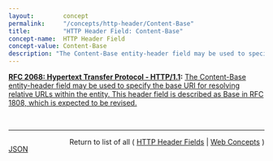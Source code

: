 ```yaml
---
layout:        concept
permalink:     "/concepts/http-header/Content-Base"
title:         "HTTP Header Field: Content-Base"
concept-name:  HTTP Header Field
concept-value: Content-Base
description: "The Content-Base entity-header field may be used to specify the base URI for resolving relative URLs within the entity. This header field is described as Base in RFC 1808, which is expected to be revised."
---
```


**[RFC 2068: Hypertext Transfer Protocol - HTTP/1.1](/specs/IETF/RFC/2068 "The Hypertext Transfer Protocol (HTTP) is an application-level protocol for distributed, collaborative, hypermedia information systems. It is a generic, stateless, object-oriented protocol which can be used for many tasks, such as name servers and distributed object management systems, through extension of its request methods. A feature of HTTP is the typing and negotiation of data representation, allowing systems to be built independently of the data being transferred. HTTP has been in use by the World-Wide Web global information initiative since 1990. This specification defines the protocol referred to as &#34;HTTP/1.1&#34;."):** [The Content-Base entity-header field may be used to specify the base URI for resolving relative URLs within the entity. This header field is described as Base in RFC 1808, which is expected to be revised.](http://tools.ietf.org/html/rfc2068#section-14.11 "Read documentation for HTTP Header Field &#34;Content-Base&#34;")

<br/>
<hr/>

<p style="float : left"><a href="./Content-Base.json" title="JSON representing this particular Web Concept value">JSON</a></p>
<p style="text-align: right">Return to list of all ( <a href="../http-headers">HTTP Header Fields</a> | <a href="../">Web Concepts</a> )</p>

